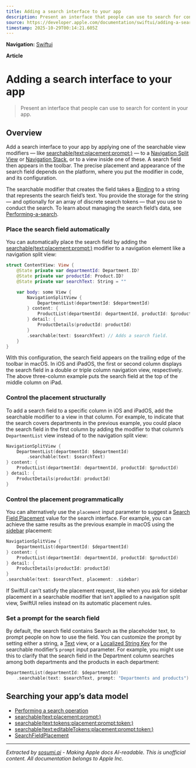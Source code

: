```yaml
---
title: Adding a search interface to your app
description: Present an interface that people can use to search for content in your app.
source: https://developer.apple.com/documentation/swiftui/adding-a-search-interface-to-your-app
timestamp: 2025-10-29T00:14:21.605Z
---
```


**Navigation:** [Swiftui](/documentation/swiftui)

**Article**

# Adding a search interface to your app

> Present an interface that people can use to search for content in your app.

## Overview

Add a search interface to your app by applying one of the searchable view modifiers — like [searchable(text:placement:prompt:)](/documentation/swiftui/view/searchable(text:placement:prompt:)) — to a [Navigation Split View](/documentation/swiftui/navigationsplitview) or [Navigation Stack](/documentation/swiftui/navigationstack), or to a view inside one of these. A search field then appears in the toolbar. The precise placement and appearance of the search field depends on the platform, where you put the modifier in code, and its configuration.



The searchable modifier that creates the field takes a [Binding](/documentation/swiftui/binding) to a string that represents the search field’s text. You provide the storage for the string — and optionally for an array of discrete search tokens — that you use to conduct the search. To learn about managing the search field’s data, see [Performing-a-search](/documentation/swiftui/performing-a-search-operation).

### Place the search field automatically

You can automatically place the search field by adding the [searchable(text:placement:prompt:)](/documentation/swiftui/view/searchable(text:placement:prompt:)) modifier to a navigation element like a navigation split view:

```swift
struct ContentView: View {
    @State private var departmentId: Department.ID?
    @State private var productId: Product.ID?
    @State private var searchText: String = ""

    var body: some View {
        NavigationSplitView {
            DepartmentList(departmentId: $departmentId)
        } content: {
            ProductList(departmentId: departmentId, productId: $productId)
        } detail: {
            ProductDetails(productId: productId)
        }
        .searchable(text: $searchText) // Adds a search field.
    }
}
```

With this configuration, the search field appears on the trailing edge of the toolbar in macOS. In iOS and iPadOS, the first or second column displays the search field in a double or triple column navigation view, respectively. The above three-column example puts the search field at the top of the middle column on iPad.

### Control the placement structurally

To add a search field to a specific column in iOS and iPadOS, add the searchable modifier to a view in that column. For example, to indicate that the search covers departments in the previous example, you could place the search field in the first column by adding the modifier to that column’s `DepartmentList` view instead of to the navigation split view:

```swift
NavigationSplitView {
    DepartmentList(departmentId: $departmentId)
        .searchable(text: $searchText)
} content: {
    ProductList(departmentId: departmentId, productId: $productId)
} detail: {
    ProductDetails(productId: productId)
}
```



### Control the placement programmatically

You can alternatively use the `placement` input parameter to suggest a [Search Field Placement](/documentation/swiftui/searchfieldplacement) value for the search interface. For example, you can achieve the same results as the previous example in macOS using the [sidebar](/documentation/swiftui/searchfieldplacement/sidebar) placement:

```swift
NavigationSplitView {
    DepartmentList(departmentId: $departmentId)
} content: {
    ProductList(departmentId: departmentId, productId: $productId)
} detail: {
    ProductDetails(productId: productId)
}
.searchable(text: $searchText, placement: .sidebar)
```



If SwiftUI can’t satisfy the placement request, like when you ask for sidebar placement in a searchable modifier that isn’t applied to a navigation split view, SwiftUI relies instead on its automatic placement rules.

### Set a prompt for the search field

By default, the search field contains Search as the placeholder text, to prompt people on how to use the field. You can customize the prompt by setting either a string, a [Text](/documentation/swiftui/text) view, or a [Localized String Key](/documentation/swiftui/localizedstringkey) for the searchable modifier’s `prompt` input parameter. For example, you might use this to clarify that the search field in the Department column searches among both departments and the products in each department:

```swift
DepartmentList(departmentId: $departmentId)
    .searchable(text: $searchText, prompt: "Departments and products")
```



## Searching your app’s data model

- [Performing a search operation](/documentation/swiftui/performing-a-search-operation)
- [searchable(text:placement:prompt:)](/documentation/swiftui/view/searchable(text:placement:prompt:))
- [searchable(text:tokens:placement:prompt:token:)](/documentation/swiftui/view/searchable(text:tokens:placement:prompt:token:))
- [searchable(text:editableTokens:placement:prompt:token:)](/documentation/swiftui/view/searchable(text:editabletokens:placement:prompt:token:))
- [SearchFieldPlacement](/documentation/swiftui/searchfieldplacement)

---

*Extracted by [sosumi.ai](https://sosumi.ai) - Making Apple docs AI-readable.*
*This is unofficial content. All documentation belongs to Apple Inc.*
